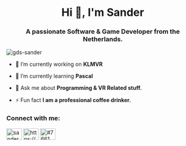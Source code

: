 <h1 align="center">Hi 👋, I'm Sander</h1>
<h3 align="center">A passionate Software & Game Developer from the Netherlands.</h3>

<p align="left"> <img src="https://komarev.com/ghpvc/?username=gds-sander&label=Profile%20views&color=0e75b6&style=flat" alt="gds-sander" /> </p>

- 🔭 I’m currently working on **KLMVR**

- 🌱 I’m currently learning **Pascal**

- 💬 Ask me about **Programming & VR Related stuff.**

- ⚡ Fun fact **I am a professional coffee drinker.**

<h3 align="left">Connect with me:</h3>
<p align="left">
<a href="https://instagram.com/sanderkofficial" target="blank"><img align="center" src="https://raw.githubusercontent.com/rahuldkjain/github-profile-readme-generator/master/src/images/icons/Social/instagram.svg" alt="sanderkofficial" height="30" width="40" /></a>
<a href="https://www.youtube.com/c/https://www.youtube.com/channel/uc2qbs3vkf_tdhzvxj_a0rkq" target="blank"><img align="center" src="https://raw.githubusercontent.com/rahuldkjain/github-profile-readme-generator/master/src/images/icons/Social/youtube.svg" alt="https://www.youtube.com/channel/uc2qbs3vkf_tdhzvxj_a0rkq" height="30" width="40" /></a>
<a href="https://discord.gg/#7661" target="blank"><img align="center" src="https://raw.githubusercontent.com/rahuldkjain/github-profile-readme-generator/master/src/images/icons/Social/discord.svg" alt="#7661" height="30" width="40" /></a>
</p>




